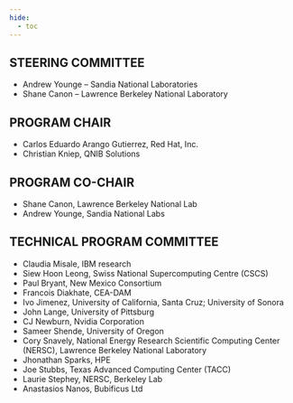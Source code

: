 ```yaml
---
hide:
  - toc
---
```


## STEERING COMMITTEE
* Andrew Younge – Sandia National Laboratories
* Shane Canon – Lawrence Berkeley National Laboratory

## PROGRAM CHAIR
* Carlos Eduardo Arango Gutierrez, Red Hat, Inc.
* Christian Kniep, QNIB Solutions

## PROGRAM CO-CHAIR
* Shane Canon, Lawrence Berkeley National Lab
* Andrew Younge, Sandia National Labs

## TECHNICAL PROGRAM COMMITTEE
* Claudia Misale, IBM research
* Siew Hoon Leong, Swiss National Supercomputing Centre (CSCS) 
* Paul Bryant, New Mexico Consortium
* Francois Diakhate, CEA-DAM
* Ivo Jimenez, University of California, Santa Cruz; University of Sonora
* John Lange, University of Pittsburg
* CJ Newburn, Nvidia Corporation
* Sameer Shende, University of Oregon
* Cory Snavely, National Energy Research Scientific Computing Center (NERSC), Lawrence Berkeley National Laboratory
* Jhonathan Sparks, HPE
* Joe Stubbs, Texas Advanced Computing Center (TACC)
* Laurie Stephey, NERSC, Berkeley Lab
* Anastasios Nanos, Bubificus Ltd
